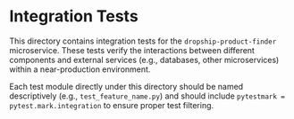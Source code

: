 # Integration Tests

This directory contains integration tests for the `dropship-product-finder` microservice. These tests verify the interactions between different components and external services (e.g., databases, other microservices) within a near-production environment.

Each test module directly under this directory should be named descriptively (e.g., `test_feature_name.py`) and should include `pytestmark = pytest.mark.integration` to ensure proper test filtering.
